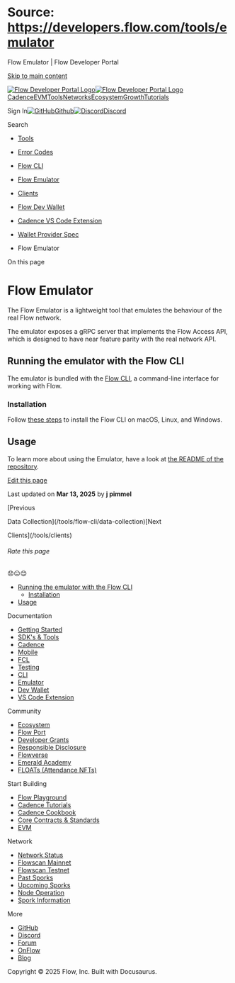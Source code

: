 # Source: https://developers.flow.com/tools/emulator

Flow Emulator | Flow Developer Portal



[Skip to main content](#__docusaurus_skipToContent_fallback)

[![Flow Developer Portal Logo](/img/flow-docs-logo-dark.png)![Flow Developer Portal Logo](/img/flow-docs-logo-light.png)](/)[Cadence](/build/flow)[EVM](/evm/about)[Tools](/tools/flow-cli)[Networks](/networks/flow-networks)[Ecosystem](/ecosystem)[Growth](/growth)[Tutorials](/tutorials)

Sign In[![GitHub]()Github](https://github.com/onflow)[![Discord]()Discord](https://discord.gg/flow)

Search

* [Tools](/tools)
* [Error Codes](/tools/error-codes)
* [Flow CLI](/tools/flow-cli)
* [Flow Emulator](/tools/emulator)
* [Clients](/tools/clients)
* [Flow Dev Wallet](/tools/flow-dev-wallet)
* [Cadence VS Code Extension](/tools/vscode-extension)
* [Wallet Provider Spec](/tools/wallet-provider-spec)

* Flow Emulator

On this page

# Flow Emulator

The Flow Emulator is a lightweight tool that emulates the behaviour of the real Flow network.

The emulator exposes a gRPC server that implements the Flow Access API,
which is designed to have near feature parity with the real network API.

## Running the emulator with the Flow CLI[​](#running-the-emulator-with-the-flow-cli "Direct link to Running the emulator with the Flow CLI")

The emulator is bundled with the [Flow CLI](/tools/flow-cli), a command-line interface for working with Flow.

### Installation[​](#installation "Direct link to Installation")

Follow [these steps](/tools/flow-cli/install) to install the Flow CLI on macOS, Linux, and Windows.

## Usage[​](#usage "Direct link to Usage")

To learn more about using the Emulator,
have a look at [the README of the repository](https://github.com/onflow/flow-emulator/#starting-the-server).

[Edit this page](https://github.com/onflow/docs/tree/main/docs/tools/emulator/index.md)

Last updated on **Mar 13, 2025** by **j pimmel**

[Previous

Data Collection](/tools/flow-cli/data-collection)[Next

Clients](/tools/clients)

###### Rate this page

😞😐😊

* [Running the emulator with the Flow CLI](#running-the-emulator-with-the-flow-cli)
  + [Installation](#installation)
* [Usage](#usage)

Documentation

* [Getting Started](/build/getting-started/contract-interaction)
* [SDK's & Tools](/tools)
* [Cadence](https://cadence-lang.org/docs/)
* [Mobile](/build/guides/mobile/overview)
* [FCL](/tools/clients/fcl-js)
* [Testing](/build/smart-contracts/testing)
* [CLI](/tools/flow-cli)
* [Emulator](/tools/emulator)
* [Dev Wallet](https://github.com/onflow/fcl-dev-wallet)
* [VS Code Extension](/tools/vscode-extension)

Community

* [Ecosystem](/ecosystem)
* [Flow Port](https://port.onflow.org/)
* [Developer Grants](https://github.com/onflow/developer-grants)
* [Responsible Disclosure](https://flow.com/flow-responsible-disclosure)
* [Flowverse](https://www.flowverse.co/)
* [Emerald Academy](https://academy.ecdao.org/)
* [FLOATs (Attendance NFTs)](https://floats.city/)

Start Building

* [Flow Playground](https://play.flow.com/)
* [Cadence Tutorials](https://cadence-lang.org/docs/tutorial/first-steps)
* [Cadence Cookbook](https://open-cadence.onflow.org)
* [Core Contracts & Standards](/build/core-contracts)
* [EVM](/evm/about)

Network

* [Network Status](https://status.onflow.org/)
* [Flowscan Mainnet](https://flowdscan.io/)
* [Flowscan Testnet](https://testnet.flowscan.io/)
* [Past Sporks](/networks/node-ops/node-operation/past-sporks)
* [Upcoming Sporks](/networks/node-ops/node-operation/upcoming-sporks)
* [Node Operation](/networks/node-ops)
* [Spork Information](/networks/node-ops/node-operation/spork)

More

* [GitHub](https://github.com/onflow)
* [Discord](https://discord.gg/flow)
* [Forum](https://forum.onflow.org/)
* [OnFlow](https://onflow.org/)
* [Blog](https://flow.com/blog)

Copyright © 2025 Flow, Inc. Built with Docusaurus.